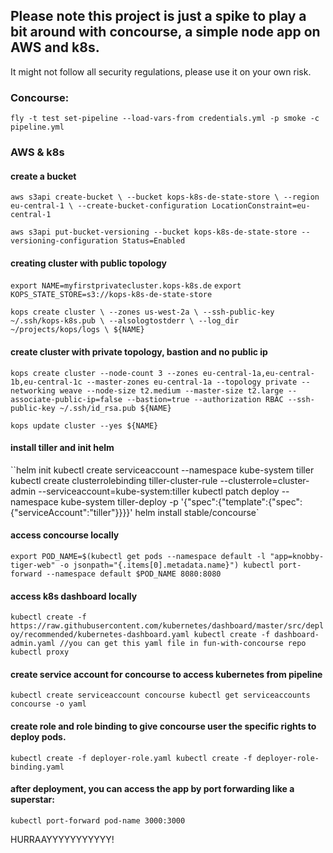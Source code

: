 ## Please note this project is just a spike to play a bit around with concourse, a simple node app on AWS and k8s.

It might not follow all security regulations, please use it on your own risk.

### Concourse: 

`fly -t test set-pipeline --load-vars-from credentials.yml -p smoke -c pipeline.yml`


### AWS & k8s

#### create a bucket
``aws s3api create-bucket \
    --bucket kops-k8s-de-state-store \
    --region eu-central-1 \
	--create-bucket-configuration LocationConstraint=eu-central-1``

`aws s3api put-bucket-versioning --bucket kops-k8s-de-state-store --versioning-configuration Status=Enabled`

#### creating cluster with public topology

`export NAME=myfirstprivatecluster.kops-k8s.de`
`export KOPS_STATE_STORE=s3://kops-k8s-de-state-store`

``kops create cluster \
    --zones us-west-2a \
	--ssh-public-key ~/.ssh/kops-k8s.pub \
	--alsologtostderr \
	--log_dir ~/projects/kops/logs \
    ${NAME}``

#### create cluster with private topology, bastion and no public ip
`kops create cluster --node-count 3 --zones eu-central-1a,eu-central-1b,eu-central-1c --master-zones eu-central-1a --topology private --networking weave --node-size t2.medium --master-size t2.large --associate-public-ip=false --bastion=true
--authorization RBAC --ssh-public-key ~/.ssh/id_rsa.pub ${NAME}`

`kops update cluster --yes ${NAME}`

#### install tiller and init helm
``helm init
kubectl create serviceaccount --namespace kube-system tiller
kubectl create clusterrolebinding tiller-cluster-rule --clusterrole=cluster-admin --serviceaccount=kube-system:tiller
kubectl patch deploy --namespace kube-system tiller-deploy -p '{"spec":{"template":{"spec":{"serviceAccount":"tiller"}}}}'
helm install stable/concourse`

#### access concourse locally
`export POD_NAME=$(kubectl get pods --namespace default -l "app=knobby-tiger-web" -o jsonpath="{.items[0].metadata.name}")
kubectl port-forward --namespace default $POD_NAME 8080:8080`

#### access k8s dashboard locally

``kubectl create -f https://raw.githubusercontent.com/kubernetes/dashboard/master/src/deploy/recommended/kubernetes-dashboard.yaml
kubectl create -f dashboard-admin.yaml //you can get this yaml file in fun-with-concourse repo
kubectl proxy``

#### create service account for concourse to access kubernetes from pipeline
``kubectl create serviceaccount concourse
kubectl get serviceaccounts concourse -o yaml``

#### create role and role binding to give concourse user the specific rights to deploy pods.
``kubectl create -f deployer-role.yaml
kubectl create -f deployer-role-binding.yaml``

#### after deployment, you can access the app by port forwarding like a superstar:
`kubectl port-forward pod-name 3000:3000`

HURRAAYYYYYYYYYYY!
